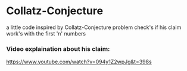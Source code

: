# Collatz-Conjecture
a little code inspired by Collatz-Conjecture problem 
check's if his claim work's with the first 'n' numbers

### Video explaination about his claim:
https://www.youtube.com/watch?v=094y1Z2wpJg&t=398s
